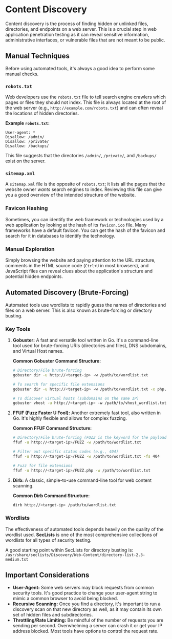 # Content Discovery

Content discovery is the process of finding hidden or unlinked files, directories, and endpoints on a web server. This is a crucial step in web application penetration testing as it can reveal sensitive information, administrative interfaces, or vulnerable files that are not meant to be public.

## Manual Techniques

Before using automated tools, it's always a good idea to perform some manual checks.

### `robots.txt`

Web developers use the `robots.txt` file to tell search engine crawlers which pages or files they should not index. This file is always located at the root of the web server (e.g., `http://example.com/robots.txt`) and can often reveal the locations of hidden directories.

**Example `robots.txt`:**
```
User-agent: *
Disallow: /admin/
Disallow: /private/
Disallow: /backups/
```
This file suggests that the directories `/admin/`, `/private/`, and `/backups/` exist on the server.

### `sitemap.xml`

A `sitemap.xml` file is the opposite of `robots.txt`; it lists all the pages that the website owner *wants* search engines to index. Reviewing this file can give you a good overview of the intended structure of the website.

### Favicon Hashing

Sometimes, you can identify the web framework or technologies used by a web application by looking at the hash of its `favicon.ico` file. Many frameworks have a default favicon. You can get the hash of the favicon and search for it in databases to identify the technology.

### Manual Exploration

Simply browsing the website and paying attention to the URL structure, comments in the HTML source code (`Ctrl+U` in most browsers), and JavaScript files can reveal clues about the application's structure and potential hidden endpoints.

## Automated Discovery (Brute-Forcing)

Automated tools use wordlists to rapidly guess the names of directories and files on a web server. This is also known as brute-forcing or directory busting.

### Key Tools

1.  **Gobuster:** A fast and versatile tool written in Go. It's a command-line tool used for brute-forcing URIs (directories and files), DNS subdomains, and Virtual Host names.

    **Common Gobuster Command Structure:**
    ```bash
    # Directory/File brute-forcing
    gobuster dir -u http://<target-ip> -w /path/to/wordlist.txt

    # To search for specific file extensions
    gobuster dir -u http://<target-ip> -w /path/to/wordlist.txt -x php,txt,html

    # To discover virtual hosts (subdomains on the same IP)
    gobuster vhost -u http://<target-ip> -w /path/to/vhost_wordlist.txt
    ```

2.  **FFUF (Fuzz Faster U Fool):** Another extremely fast tool, also written in Go. It's highly flexible and allows for complex fuzzing.

    **Common FFUF Command Structure:**
    ```bash
    # Directory/File brute-forcing (FUZZ is the keyword for the payload)
    ffuf -u http://<target-ip>/FUZZ -w /path/to/wordlist.txt

    # Filter out specific status codes (e.g., 404)
    ffuf -u http://<target-ip>/FUZZ -w /path/to/wordlist.txt -fs 404

    # Fuzz for file extensions
    ffuf -u http://<target-ip>/FUZZ.php -w /path/to/wordlist.txt
    ```

3.  **Dirb:** A classic, simple-to-use command-line tool for web content scanning.

    **Common Dirb Command Structure:**
    ```bash
    dirb http://<target-ip> /path/to/wordlist.txt
    ```

### Wordlists

The effectiveness of automated tools depends heavily on the quality of the wordlist used. **SecLists** is one of the most comprehensive collections of wordlists for all types of security testing.

A good starting point within SecLists for directory busting is:
`/usr/share/seclists/Discovery/Web-Content/directory-list-2.3-medium.txt`

## Important Considerations

- **User-Agent:** Some web servers may block requests from common security tools. It's good practice to change your user-agent string to mimic a common browser to avoid being blocked.
- **Recursive Scanning:** Once you find a directory, it's important to run a discovery scan on that new directory as well, as it may contain its own set of hidden files and subdirectories.
- **Throttling/Rate Limiting:** Be mindful of the number of requests you are sending per second. Overwhelming a server can crash it or get your IP address blocked. Most tools have options to control the request rate.
